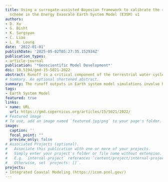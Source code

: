 ```yaml
---
title: Using a surrogate-assisted Bayesian framework to calibrate the runoff-generation
  scheme in the Energy Exascale Earth System Model (E3SM) v1
authors:
- D. Xu
- G. Bisht
- K. Sargsyan
- C. Liao
- L. R. Leung
date: '2022-01-01'
publishDate: '2025-05-02T05:27:35.152934Z'
publication_types:
- article-journal
publication: '*Geoscientific Model Development*'
doi: 10.5194/gmd-15-5021-2022
abstract: Runoff is a critical component of the terrestrial water cycle, and Earth system models (ESMs) are essential tools to study its spatiotemporal variability. Runoff schemes in ESMs typically include many parameters so that model calibration is necessary to improve the accuracy of simulated runoff. However, runoff calibration at a global scale is challenging because of the high computational cost and the lack of reliable observational datasets. In this study, we calibrated 11 runoff relevant parameters in the Energy Exascale Earth System Model (E3SM) Land Model (ELM) using a surrogate-assisted Bayesian framework. First, the polynomial chaos expansion machinery with Bayesian compressed sensing is used to construct computationally inexpensive surrogate models for ELM-simulated runoff at 0.5∘ × 0.5∘ for 1991–2010. The error metric between the ELM simulations and the benchmark data is selected to construct the surrogates, which facilitates efficient calibration and avoids the more conventional, but challenging, construction of high-dimensional surrogates for the ELM simulated runoff. Second, the Sobol' index sensitivity analysis is performed using the surrogate models to identify the most sensitive parameters, and our results show that, in most regions, ELM-simulated runoff is strongly sensitive to 3 of the 11 uncertain parameters. Third, a Bayesian method is used to infer the optimal values of the most sensitive parameters using an observation-based global runoff dataset as the benchmark. Our results show that model performance is significantly improved with the inferred parameter values. Although the parametric uncertainty of simulated runoff is reduced after the parameter inference, it remains comparable to the multimodel ensemble uncertainty represented by the global hydrological models in ISMIP2a. Additionally, the annual global runoff trend during the simulation period is not well constrained by the inferred parameter values, suggesting the importance of including parametric uncertainty in future runoff projections.
# Summary. An optional shortened abstract.
summary: The runoff outputs in Earth system model simulations involve high uncertainty, which needs to be constrained by parameter calibration. In this work, we used a surrogate-assisted Bayesian framework to efficiently calibrate the runoff-generation processes in the Energy Exascale Earth System Model v1 at a global scale. The model performance was improved compared to the default parameter after calibration, and the associated parametric uncertainty was significantly constrained.
tags:
- Earth System Model
featured: true
links:
- name: URL
  url: https://gmd.copernicus.org/articles/15/5021/2022/
# Featured image
# To use, add an image named `featured.jpg/png` to your page's folder. 
image:
  caption: ''
  focal_point: ""
  preview_only: false
# Associated Projects (optional).
#   Associate this publication with one or more of your projects.
#   Simply enter your project's folder or file name without extension.
#   E.g. `internal-project` references `content/project/internal-project/index.md`.
#   Otherwise, set `projects: []`.
projects:
- Integrated Coastal Modeling (https://icom.pnnl.gov/)
---
```



